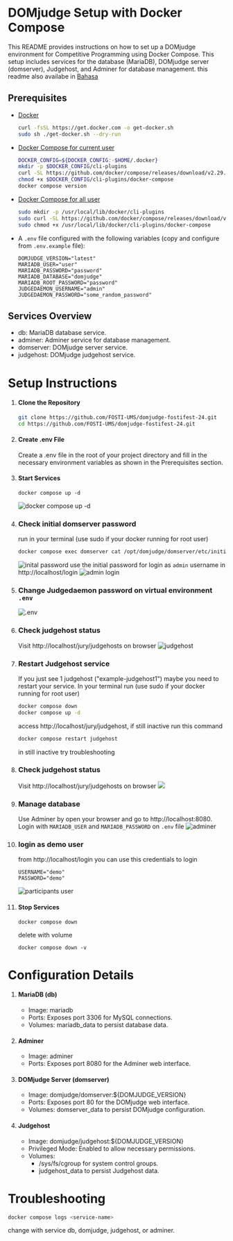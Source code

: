 # DOMjudge Setup with Docker Compose

This README provides instructions on how to set up a DOMjudge environment for Competitive Programming using Docker Compose. This setup includes services for the database (MariaDB), DOMjudge server (domserver), Judgehost, and Adminer for database management. this readme also availabe in [Bahasa](https://github.com)

## Prerequisites

- [Docker]()
  ```sh
  curl -fsSL https://get.docker.com -o get-docker.sh
  sudo sh ./get-docker.sh --dry-run
  ```
- [Docker Compose for current user](https://docs.docker.com/compose/install/linux/#install-the-plugin-manually)
  ```sh
  DOCKER_CONFIG=${DOCKER_CONFIG:-$HOME/.docker}
  mkdir -p $DOCKER_CONFIG/cli-plugins
  curl -SL https://github.com/docker/compose/releases/download/v2.29.1/docker-compose-linux-x86_64 -o $DOCKER_CONFIG/cli-plugins/docker-compose
  chmod +x $DOCKER_CONFIG/cli-plugins/docker-compose
  docker compose version
  ```
- [Docker Compose for all user](https://docs.docker.com/compose/install/linux/#install-the-plugin-manually)
  ```bash
  sudo mkdir -p /usr/local/lib/docker/cli-plugins
  sudo curl -SL https://github.com/docker/compose/releases/download/v2.29.1/docker-compose-linux-x86_64 -o /usr/local/lib/docker/cli-plugins/docker-compose
  sudo chmod +x /usr/local/lib/docker/cli-plugins/docker-compose
  ```
- A `.env` file configured with the following variables (copy and configure from `.env.example` file):

  ```env
  DOMJUDGE_VERSION="latest"
  MARIADB_USER="user"
  MARIADB_PASSWORD="password"
  MARIADB_DATABASE="domjudge"
  MARIADB_ROOT_PASSWORD="password"
  JUDGEDAEMON_USERNAME="admin"
  JUDGEDAEMON_PASSWORD="some_random_password"
  ```

## Services Overview

- db: MariaDB database service.
- adminer: Adminer service for database management.
- domserver: DOMjudge server service.
- judgehost: DOMjudge judgehost service.

# Setup Instructions

1. #### Clone the Repository

   ```sh
   git clone https://github.com/FOSTI-UMS/domjudge-fostifest-24.git
   cd https://github.com/FOSTI-UMS/domjudge-fostifest-24.git
   ```

2. #### Create .env File
   Create a .env file in the root of your project directory and fill in the necessary environment variables as shown in the Prerequisites section.
3. #### Start Services
   ```
   docker compose up -d
   ```
   ![docker compose up -d](https://raw.githubusercontent.com/FOSTI-UMS/domjudge-fostifest-24/main/docs/images/0.png?token=GHSAT0AAAAAACPIBIUCNEKFSK6K7DFH3RL2ZWAUIMQ)
4. ### Check initial domserver password

   run in your terminal (use sudo if your docker running for root user)

   ```sh
   docker compose exec domserver cat /opt/domjudge/domserver/etc/initial_admin_password.secret
   ```

   ![inital password](https://raw.githubusercontent.com/FOSTI-UMS/domjudge-fostifest-24/main/docs/images/s3.png?token=GHSAT0AAAAAACPIBIUCQQORNMUWCDERGLS4ZWAUK5Q)
   use the initial password for login as `admin` username in http://localhost/login
   ![admin login](https://raw.githubusercontent.com/FOSTI-UMS/domjudge-fostifest-24/main/docs/images/6.png?token=GHSAT0AAAAAACPIBIUCLXIZNSQC3LH2HPJIZWAUXWA)

5. ### Change Judgedaemon password on virtual environment `.env`
   ![.env](https://raw.githubusercontent.com/FOSTI-UMS/domjudge-fostifest-24/main/docs/images/2.png?token=GHSAT0AAAAAACPIBIUCWWZ74CQLMAAZA6SSZWAUL3A)
6. ### Check judgehost status
   Visit http://localhost/jury/judgehosts on browser
   ![judgehost](https://raw.githubusercontent.com/FOSTI-UMS/domjudge-fostifest-24/main/docs/images/1.png?token=GHSAT0AAAAAACPIBIUCZZQSNW5MQCSKIH4CZWAUPCQ)
7. ### Restart Judgehost service

   If you just see 1 judgehost ("example-judgehost1") maybe you need to restart your service.
   In your terminal run (use sudo if your docker running for root user)

   ```sh
   docker compose down
   docker compose up -d
   ```

   access http://localhost/jury/judgehost, if still inactive run this command

   ```sh
   docker compose restart judgehost
   ```

   in still inactive try troubleshooting

8. ### Check judgehost status
   Visit http://localhost/jury/judgehosts on browser
   ![](https://raw.githubusercontent.com/FOSTI-UMS/domjudge-fostifest-24/main/docs/images/4.png?token=GHSAT0AAAAAACPIBIUDB7TOWUNWZVY3WS2OZWAUREQ)
9. ### Manage database
   Use Adminer by open your browser and go to http://localhost:8080. Login with `MARIADB_USER` and `MARIADB_PASSWORD` on `.env` file
   ![adminer](https://raw.githubusercontent.com/FOSTI-UMS/domjudge-fostifest-24/main/docs/images/5.png?token=GHSAT0AAAAAACPIBIUCM27XDHNLQBJACRF6ZWAUSQA)
10. ### login as demo user
    from http://localhost/login you can use this credentials to login
    ```
    USERNAME="demo"
    PASSWORD="demo"
    ```
    ![participants user](https://raw.githubusercontent.com/FOSTI-UMS/domjudge-fostifest-24/main/docs/images/7.png?token=GHSAT0AAAAAACPIBIUCYEDPWLRE6GP7RZH4ZWAUW3Q)
11. #### Stop Services

    ```
    docker compose down
    ```

    delete with volume

    ```
    docker compose down -v
    ```

# Configuration Details

1.  #### MariaDB (db)
    - Image: mariadb
    - Ports: Exposes port 3306 for MySQL connections.
    - Volumes: mariadb_data to persist database data.
2.  #### Adminer
    - Image: adminer
    - Ports: Exposes port 8080 for the Adminer web interface.
3.  #### DOMjudge Server (domserver)
    - Image: domjudge/domserver:${DOMJUDGE_VERSION}
    - Ports: Exposes port 80 for the DOMjudge web interface.
    - Volumes: domserver_data to persist DOMjudge configuration.
4.  #### Judgehost
    - Image: domjudge/judgehost:${DOMJUDGE_VERSION}
    - Privileged Mode: Enabled to allow necessary permissions.
    - Volumes:
      - /sys/fs/cgroup for system control groups.
      - judgehost_data to persist Judgehost data.

# Troubleshooting

```sh
docker compose logs <service-name>
```

change <service-name> with service db, domjudge, judgehost, or adminer.

